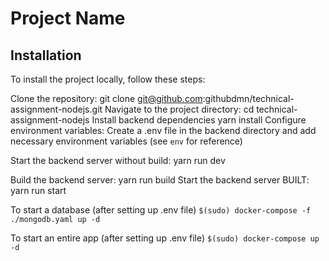 # Project Name

## Installation

To install the project locally, follow these steps:

Clone the repository: git clone git@github.com:githubdmn/technical-assignment-nodejs.git
Navigate to the project directory: cd technical-assignment-nodejs
Install backend dependencies yarn install
Configure environment variables: Create a .env file in the backend directory and add necessary environment variables (see `env` for reference)

Start the backend server without build: yarn run dev

Build the backend server: yarn run build
Start the backend server BUILT: yarn run start

To start a database (after setting up .env file)
`$(sudo) docker-compose -f ./mongodb.yaml up -d`

To start an entire app (after setting up .env file)
`$(sudo) docker-compose up -d`
